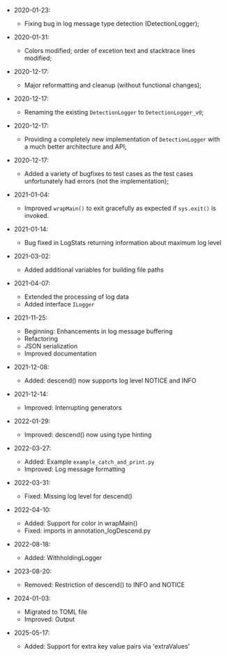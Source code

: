 
* 2020-01-23:
	* Fixing bug in log message type detection (DetectionLogger);

* 2020-01-31:
	* Colors modified; order of excetion text and stacktrace lines modified;

* 2020-12-17:
	* Major reformatting and cleanup (without functional changes);

* 2020-12-17:
	* Renaming the existing `DetectionLogger` to `DetectionLogger_v0`;

* 2020-12-17:
	* Providing a completely new implementation of `DetectionLogger` with a much better architecture and API;

* 2020-12-17:
	* Added a variety of bugfixes to test cases as the test cases unfortunately had errors (not the implementation);

* 2021-01-04:
	* Improved `wrapMain()` to exit gracefully as expected if `sys.exit()` is invoked.

* 2021-01-14:
	* Bug fixed in LogStats returning information about maximum log level

* 2021-03-02:
	* Added additional variables for building file paths

* 2021-04-07:
	* Extended the processing of log data
	* Added interface `ILogger`

* 2021-11-25:
	* Beginning: Enhancements in log message buffering
	* Refactoring
	* JSON serialization
	* Improved documentation

* 2021-12-08:
	* Added: descend() now supports log level NOTICE and INFO

* 2021-12-14:
	* Improved: Interrupting generators

* 2022-01-29:
	* Improved: descend() now using type hinting

* 2022-03-27:
	* Added: Example `example_catch_and_print.py`
	* Improved: Log message formatting

* 2022-03-31:
	* Fixed: Missing log level for descend()

* 2022-04-10:
	* Added: Support for color in wrapMain()
	* Fixed: imports in annotation_logDescend.py

* 2022-08-18:
	* Added: WithholdingLogger

* 2023-08-20:
	* Removed: Restriction of descend() to INFO and NOTICE

* 2024-01-03:
	* Migrated to TOML file
	* Improved: Output

* 2025-05-17:
	* Added: Support for extra key value pairs via 'extraValues'

